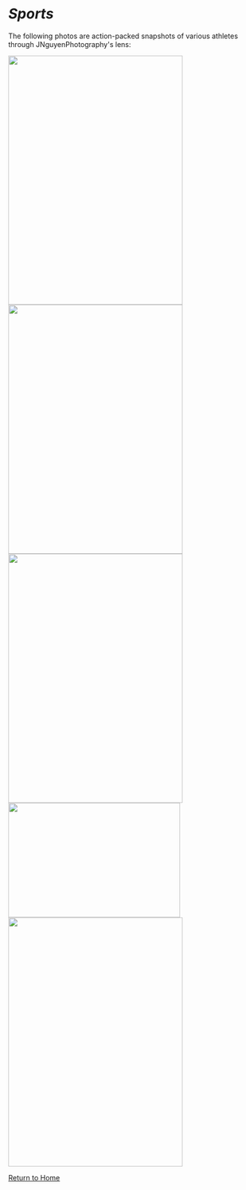 # _Sports_

The following photos are action-packed snapshots of various athletes through JNguyenPhotography's lens:

<img src="https://user-images.githubusercontent.com/89496924/160219881-aacccd9c-48fb-428e-bf55-5b6bc861af7a.jpg" width="350" height="500" />
<img src="https://user-images.githubusercontent.com/89496924/160220061-9dc834f6-3e9e-4bf2-8afa-d623c6254634.jpg" width="350" height="500" />
<img src="https://user-images.githubusercontent.com/89496924/160220109-b1dff738-abd3-40f7-8d88-d8741ba1a6c0.jpg" width="350" height="500" />
<img src="https://user-images.githubusercontent.com/89496924/160220116-11927dd5-882c-418c-b1bb-25ad16ec1030.jpg" width="345" height="230" />
<img src="https://user-images.githubusercontent.com/89496924/160220211-37f18329-a35e-4c9c-91a1-6b9add058985.jpg" width="350" height="500" />

[Return to Home](./README.md)
